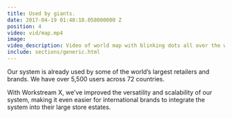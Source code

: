 ```yaml
---
title: Used by giants.
date: 2017-04-19 01:48:18.058000000 Z
position: 4
video: vid/map.mp4
image: 
video_description: Video of world map with blinking dots all over the world
include: sections/generic.html
---
```


Our system is already used by some of the world’s largest retailers and brands. We have over 5,500 users across 72 countries.

With Workstream X, we’ve improved the versatility and scalability of our system, making it even easier for international brands to integrate the system into their large store estates.
